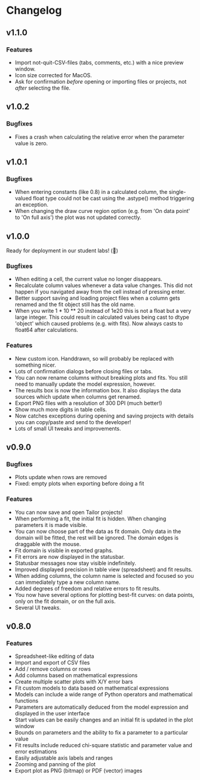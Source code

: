 # Changelog

## v1.1.0

### Features

* Import not-quit-CSV-files (tabs, comments, etc.) with a nice preview window.
* Icon size corrected for MacOS.
* Ask for confirmation *before* opening or importing files or projects, not *after* selecting the file.


## v1.0.2

### Bugfixes

* Fixes a crash when calculating the relative error when the parameter value is zero.


## v1.0.1

### Bugfixes

* When entering constants (like 0.8) in a calculated column, the single-valued
  float type could not be cast using the .astype() method triggering an
  exception.
* When changing the draw curve region option (e.g. from 'On data point' to 'On
  full axis') the plot was not updated correctly.


## v1.0.0

Ready for deployment in our student labs! (🤞)

### Bugfixes

* When editing a cell, the current value no longer disappears.
* Recalculate column values whenever a data value changes. This did not happen
  if you navigated away from the cell instead of pressing enter.
* Better support saving and loading project files when a column gets renamed and
  the fit object still has the old name.
* When you write 1 * 10 ** 20 instead of 1e20 this is not a float but a very
  large integer. This could result in calculated values being cast to dtype
  'object' which caused problems (e.g. with fits). Now always casts to float64
  after calculations.


### Features

* New custom icon. Handdrawn, so will probably be replaced with something nicer.
* Lots of confirmation dialogs before closing files or tabs.
* You can now rename columns without breaking plots and fits. You still need to
  manually update the model expression, however.
* The results box is now the information box. It also displays the data sources
  which update when columns get renamed.
* Export PNG files with a resolution of 300 DPI (much better!)
* Show much more digits in table cells.
* Now catches exceptions during opening and saving projects with details you can
  copy/paste and send to the developer!
* Lots of small UI tweaks and improvements.


## v0.9.0

### Bugfixes

* Plots update when rows are removed
* Fixed: empty plots when exporting before doing a fit


### Features

* You can now save and open Tailor projects!
* When performing a fit, the initial fit is hidden. When changing parameters it
  is made visible.
* You can now choose part of the data as fit domain. Only data in the domain
  will be fitted, the rest will be ignored. The domain edges is draggable with
  the mouse.
* Fit domain is visible in exported graphs.
* Fit errors are now displayed in the statusbar.
* Statusbar messages now stay visible indefinitely.
* Improved displayed precision in table view (spreadsheet) and fit results.
* When adding columns, the column name is selected and focused so you can
  immediately type a new column name.
* Added degrees of freedom and relative errors to fit results.
* You now have several options for plotting best-fit curves: on data points,
  only on the fit domain, or on the full axis.
* Several UI tweaks.


## v0.8.0

### Features

* Spreadsheet-like editing of data
* Import and export of CSV files
* Add / remove columns or rows
* Add columns based on mathematical expressions
* Create multiple scatter plots with X/Y error bars
* Fit custom models to data based on mathematical expressions
* Models can include a wide range of Python operators and mathematical functions
* Parameters are automatically deduced from the model expression and displayed
  in the user interface
* Start values can be easily changes and an initial fit is updated in the plot
  window
* Bounds on parameters and the ability to fix a parameter to a particular value
* Fit results include reduced chi-square statistic and parameter value and error
  estimations
* Easily adjustable axis labels and ranges
* Zooming and panning of the plot
* Export plot as PNG (bitmap) or PDF (vector) images